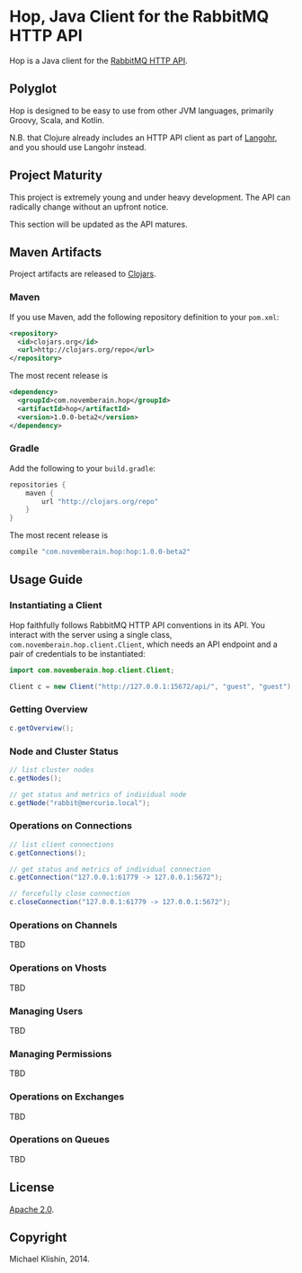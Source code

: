 # Hop, Java Client for the RabbitMQ HTTP API

Hop is a Java client for the [RabbitMQ HTTP API](http://hg.rabbitmq.com/rabbitmq-management/raw-file/rabbitmq_v3_3_5/priv/www/api/index.html).


## Polyglot

Hop is designed to be easy to use from other JVM languages, primarily Groovy, Scala,
and Kotlin. 

N.B. that Clojure already includes an HTTP API client as part of [Langohr](http://clojurerabbitmq.info),
and you should use Langohr instead.

## Project Maturity

This project is extremely young and under heavy development. The API can radically
change without an upfront notice.

This section will be updated as the API matures.


## Maven Artifacts

Project artifacts are released to [Clojars](http://clojars.org).

### Maven

If you use Maven, add the following repository
definition to your `pom.xml`:

``` xml
<repository>
  <id>clojars.org</id>
  <url>http://clojars.org/repo</url>
</repository>
```

The most recent release is

``` xml
<dependency>
  <groupId>com.novemberain.hop</groupId>
  <artifactId>hop</artifactId>
  <version>1.0.0-beta2</version>
</dependency>
```

### Gradle

Add the following to your `build.gradle`:

``` groovy
repositories {
    maven {
        url "http://clojars.org/repo"
    }
}
```

The most recent release is

``` groovy
compile "com.novemberain.hop:hop:1.0.0-beta2"
```


## Usage Guide

### Instantiating a Client

Hop faithfully follows RabbitMQ HTTP API conventions in its API. You interact with the server
using a single class, `com.novemberain.hop.client.Client`, which needs an API endpoint and
a pair of credentials to be instantiated:

``` java
import com.novemberain.hop.client.Client;

Client c = new Client("http://127.0.0.1:15672/api/", "guest", "guest");
```

### Getting Overview

``` java
c.getOverview();
```


### Node and Cluster Status

``` java
// list cluster nodes
c.getNodes();

// get status and metrics of individual node
c.getNode("rabbit@mercurio.local");
```


### Operations on Connections

``` java
// list client connections
c.getConnections();

// get status and metrics of individual connection
c.getConnection("127.0.0.1:61779 -> 127.0.0.1:5672");

// forcefully close connection
c.closeConnection("127.0.0.1:61779 -> 127.0.0.1:5672");
```

### Operations on Channels

TBD


### Operations on Vhosts

TBD


### Managing Users

TBD


### Managing Permissions

TBD


### Operations on Exchanges

TBD


### Operations on Queues

TBD



## License

[Apache 2.0](http://www.apache.org/licenses/LICENSE-2.0.html).


## Copyright

Michael Klishin, 2014.
